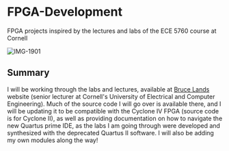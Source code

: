 # FPGA-Development
FPGA projects inspired by the lectures and labs of the ECE 5760 course at Cornell


![IMG-1901](https://user-images.githubusercontent.com/73136662/224074236-d37e43c5-8509-4919-ab61-3b790b81fbf7.jpg)

## Summary

I will be working through the labs and lectures, available at [Bruce Lands](https://people.ece.cornell.edu/land/courses/ece5760/index_old.html) website (senior lecturer at Cornell's University of Electrical and Computer Engineering). Much of the source code I will go over is available there, and I will be
updating it to be compatible with the Cyclone IV FPGA (source code is for Cyclone II), as well as providing documentation on how to navigate the new Quartus prime IDE, as the labs I am going through were developed and synthesized with the deprecated Quartus II software. I will also be adding my own modules along the way!
